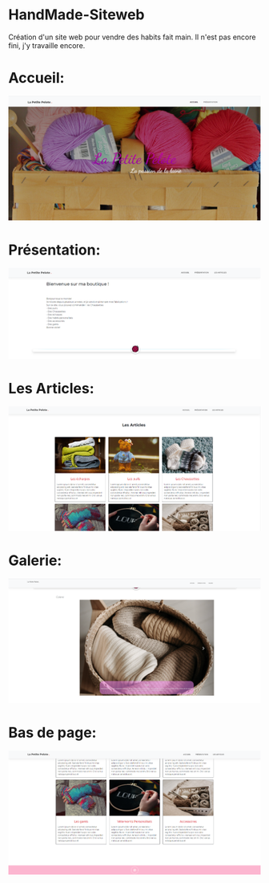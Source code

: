 # HandMade-Siteweb
Création d'un site web pour vendre des habits fait main.  Il n'est pas encore fini, j'y travaille encore.

Accueil:
========

![ScreenShot](https://github.com/ApollineCouturier/HandMade-Siteweb/blob/main/imgREADME/knit-home.PNG)

Présentation:
=============

![ScreenShot](https://github.com/ApollineCouturier/HandMade-Siteweb/blob/main/imgREADME/knit-pres.PNG)

Les Articles:
============

![ScreenShot](https://github.com/ApollineCouturier/HandMade-Siteweb/blob/main/imgREADME/knit-articles.PNG)

Galerie:
========

![ScreenShot](https://github.com/ApollineCouturier/HandMade-Siteweb/blob/main/imgREADME/knit-galerie.PNG)


Bas de page:
============

![ScreenShot](https://github.com/ApollineCouturier/HandMade-Siteweb/blob/main/imgREADME/knit-footer.PNG)
